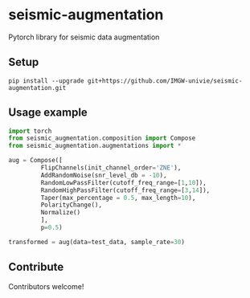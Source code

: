 # seismic-augmentation
Pytorch library for seismic data augmentation

## Setup

`pip install --upgrade git+https://github.com/IMGW-univie/seismic-augmentation.git`

## Usage example

```python
import torch
from seismic_augmentation.composition import Compose
from seismic_augmentation.augmentations import *

aug = Compose([
         FlipChannels(init_channel_order='ZNE'),
         AddRandomNoise(snr_level_db = -10),
         RandomLowPassFilter(cutoff_freq_range=[1,10]),
         RandomHighPassFilter(cutoff_freq_range=[3,14]),
         Taper(max_percentage = 0.5, max_length=10),
         PolarityChange(),
         Normalize()
         ],  
         p=0.5)

transformed = aug(data=test_data, sample_rate=30)
```
## Contribute
Contributors welcome!
